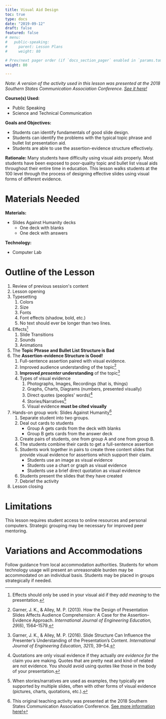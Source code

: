 ```yaml
---
title: Visual Aid Design
toc: true
type: docs
date: "2019-09-12"
draft: false
featured: false
# menu:
#   public-speaking:
#     parent: Lesson Plans
#     weight: 80

# Prev/next pager order (if `docs_section_pager` enabled in `params.toml`)
weight: 80

---
```


*Note: A version of the activity used in this lesson was presented at the
2018 Southern States Communication Association Conference. [See it
here!](/talk/miller-pruim-2018-slides/)*

**Course(s) Used:**

* Public Speaking
* Science and Technical Communication

**Goals and Objectives:**

* Students can identify fundamentals of good slide design.
* Students can identify the problems with the typical topic phrase and bullet list presentation aid.
* Students are able to use the assertion-evidence structure effectively.

**Rationale:** Many students have difficulty using visual aids properly.
Most students have been exposed to poor-quality topic and bullet list
visual aids throughout their entire time in education. This lesson walks
students at the 100 level through the process of designing effective
slides using visual forms of different evidence.

Materials Needed
================

**Materials:**

* Slides Against Humanity decks
  * One deck with blanks
  * One deck with answers

**Technology:**

* Computer Lab

Outline of the Lesson
=====================

1.  Review of previous session's content
2.  Lesson opening
3.  Typesetting
    1.  Colors
    2.  Size
    3.  Fonts
    4.  Font effects (shadow, bold, etc.)
    5.  No text should ever be longer than two lines.
4.  Effects[^only-meaningful-effects]
    1.  Slide Transitions
    2.  Sounds
    3.  Animations
5.  The **Topic Phrase and Bullet List Structure is Bad**
6.  The **Assertion-evidence Structure is Good!**
    1.  Full-sentence assertion paired with visual evidence.
    2.  Improved audience understanding of the topic[^garner-alley-2013]
    3.  **Improved *presenter* understanding** of the topic[^garner-alley-2016]
    4.  Types of visual evidence
        1.  Photographs, Images, Recordings (that is, things)
        2.  Graphs, Charts, Diagrams (numbers, presented visually)
        3.  Direct quotes (peoples' words)[^must-be-evidence]
        4.  Stories/Narratives[^usually-multiple-slides]
        5.  Visual evidence **must be cited visually**
7.  Hands-on group work: Slides Against Humanity[^miller-pruim-2018-slides]
    1.  Separate student into two groups.
    2.  Deal out cards to students
        * Group A gets cards from the deck with blanks
        * Group B gets cards from the answer deck
    3.  Create pairs of students, one from group A and one from group B.
    4.  The students combine their cards to get a full-sentence assertion
    5.  Students work together in pairs to create three content slides that provide visual evidence for assertions which support their claim.
        * Students use an image as visual evidence
        * Students use a chart or graph as visual evidence
        * Students use a brief direct quotation as visual evidence
    6.  Students present the slides that they have created
    7.  Debrief the activity
8.  Lesson closing

Limitations
===========

This lesson requires student access to online resources and personal
computers. Strategic grouping may be necessary for improved peer
mentoring.

<!--
Debrief
=======
-->

Variations and Accommodations
=============================

Follow guidance from local accommodation authorities. Students for whom
technology usage will present an unreasonable burden may be accommodated
on an individual basis. Students may be placed in groups strategically if
needed.

<!-- End Notes -->

[^must-be-evidence]: Quotations are only visual evidence if they actually *are evidence for* the claim you are making. Quotes that are pretty neat and kind-of related are not evidence. You should avoid using quotes like those in the body of your presentation.
[^only-meaningful-effects]: Effects should only be used in your visual aid if they *add meaning* to the presentation.
[^usually-multiple-slides]: When stories/narratives are used as examples, they typically are supported by multiple slides, often with other forms of visual evidence (pictures, charts, quotations, etc.).
[^garner-alley-2013]: Garner, J. K., & Alley, M. P. (2013). How the Design of Presentation Slides Affects Audience Comprehension: A Case for the Assertion–Evidence Approach. *International Journal of Engineering Education, 29*(6), 1564–1579.
[^garner-alley-2016]: Garner, J. K., & Alley, M. P. (2016). Slide Structure Can Influence the Presenter’s Understanding of the Presentation’s Content. *International Journal of Engineering Education, 32*(1), 39–54.
[^miller-pruim-2018-slides]: This original teaching activity was presented at the 2018 Southern States Communication Association Conference. [See more information here!](/talk/miller-pruim-2018-slides/)

<!-- Previous Versions:

   v#   | Date       | Modifications
  ------|------------|:---------------
  v0.03 | 2019-09-12 | Fixed rationale.
  v0.02 | 2019-08-07 | Changes for Hugo compatibility
  v0.01 | 2017-09-13 | modified to create 3 content slides
  v0.00 | 2017-08-29 | Initial Version

-->
